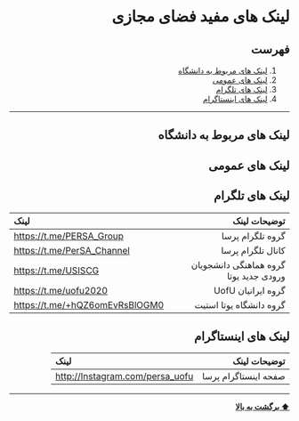 <div dir="rtl">

# لینک های مفید فضای مجازی

## فهرست
1. [لینک های مربوط به دانشگاه](#لینک-های-مربوط-به-دانشگاه)
2. [لینک های عمومی](#لینک-های-عمومی)
3. [لینک های تلگرام](#لینک-های-تلگرام)
4. [لینک های اینستاگرام](#لینک-های-اینستاگرام)

---
  

## لینک های مربوط به دانشگاه
## لینک های عمومی
## لینک های تلگرام
| توضیحات لینک | لینک |
| ---:         |     :---      |
| گروه تلگرام پرسا | https://t.me/PERSA_Group |
| کانال تلگرام پرسا | https://t.me/PerSA_Channel |
| گروه هماهنگی دانشجویان ورودی جدید یوتا  | https://t.me/USISCG |
| گروه ایرانیان UofU | https://t.me/uofu2020 |
| گروه دانشگاه یوتا استیت | https://t.me/+hQZ6omEvRsBlOGM0 |

## لینک های اینستاگرام
| توضیحات لینک | لینک |
| ---:         |     :---      |
| صفحه اینستاگرام پرسا | http://Instagram.com/persa_uofu |


---
**[⬆ برگشت به بالا](#لینک-های-مفید-فضای-مجازی)**
</div>